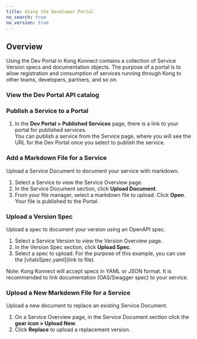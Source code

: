 ```yaml
---
title: Using the Developer Portal
no_search: true
no_version: true
---
```


## Overview
Using the Dev Portal in Kong Konnect contains a collection of Service Version specs and documentation objects. The purpose of a portal is to allow registration and consumption of services running through Kong to other teams, developers, partners, and so on.

### View the Dev Portal API catalog


### Publish a Service to a Portal
1. In the **Dev Portal > Published Services** page, there is a link to your portal for published services.  
You can publish a service from the Service page, where you will see the URL for the Dev Portal once you select to publish the service.

### Add a Markdown File for a Service
Upload a Service Document to document your service with markdown.
1. Select a Service to view the Service Overview page.
2. In the Service Document section, click **Upload Document**.
3. From your file manager, select a markdown file to upload. Click **Open**. Your file is published to the Portal.

### Upload a Version Spec
Upload a spec to document your version using an OpenAPI spec.
1. Select a Service Version to view the Version Overview page.
2. In the Version Spec section, click **Upload Spec**.
2. Select a spec to upload. For the purpose of this example, you can use the [vitalsSpec.yaml](link to file).

Note: Kong Konnect will accept specs in YAML or JSON format. It is recommended to link documentation (OAS/Swagger spec) to your service.


### Upload a New Markdown File for a Service
Upload a new document to replace an existing Service Document.
1. On a Service Overview page, in the Service Document section click the **gear icon > Upload New**.
2. Click **Replace** to upload a replacement version.
